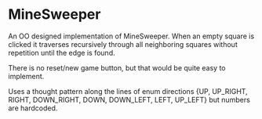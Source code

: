 # MineSweeper

An OO designed implementation of MineSweeper.  When an empty square is clicked it traverses recursively through all neighboring squares without repetition until the edge is found.

There is no reset/new game button, but that would be quite easy to implement.

Uses a thought pattern along the lines of
enum directions {UP, UP_RIGHT, RIGHT, DOWN_RIGHT, DOWN, DOWN_LEFT, LEFT, UP_LEFT}
but numbers are hardcoded.